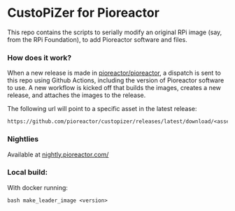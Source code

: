 # CustoPiZer for Pioreactor

This repo contains the scripts to serially modify an original RPi image (say, from the RPi Foundation), to add Pioreactor software and files.

### How does it work?

When a new release is made in [pioreactor/pioreactor](https://github.com/Pioreactor/pioreactor), a dispatch is sent to this repo using Github Actions, including the version of Pioreactor software to use. A new workflow is kicked off that builds the images, creates a new release, and attaches the images to the release.

The following url will point to a specific asset in the latest release:
```
https://github.com/pioreactor/custopizer/releases/latest/download/<asset_name>
```

### Nightlies

Available at [nightly.pioreactor.com/](http://nightly.pioreactor.com/)

### Local build:

With docker running:

```
bash make_leader_image <version>
```
